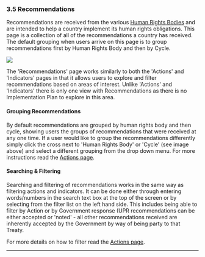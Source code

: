 ### 3.5 Recommendations

Recommendations are received from the various [Human Rights Bodies](../visitors/categories.md) and are intended to help a country implement its human rights obligations. This page is a collection of all of the recommendations a country has received. The default grouping when users arrive on this page is to group recommendations first by Human Rights Body and then by Cycle. 

![](assets/Recommendations.png)

The 'Recommendations' page works similarly to both the 'Actions' and 'Indicators' pages in that it allows users to explore and filter recommendations based on areas of interest. Unlike 'Actions' and 'Indicators' there is only one view with Recommendations as there is no Implementation Plan to explore in this area.

#### Grouping Recommendations

By default recommendations are grouped by human rights body and then cycle, showing users the groups of recommendations that were received at any one time. If a user would like to group the recommendations differently simply click the cross next to 'Human Rights Body' or 'Cycle' \(see image above\) and select a different grouping from the drop down menu. For more instructions read the [Actions page](../visitors/actions.md).

#### Searching & Filtering

Searching and filtering of recommendations works in the same way as filtering actions and indicators. It can be done either through entering words/numbers in the search text box at the top of the screen or by selecting from the filter list on the left hand side. This includes being able to filter by Action or by Government response \(UPR recommendations can be either accepted or 'noted' - all other recommendations received are inherently accepted by the Government by way of being party to that Treaty.

For more details on how to filter read the [Actions page](../visitors/actions.md).

---



